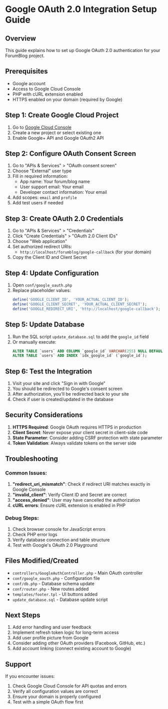 # Google OAuth 2.0 Integration Setup Guide

## Overview
This guide explains how to set up Google OAuth 2.0 authentication for your ForumBlog project.

## Prerequisites
- Google account
- Access to Google Cloud Console
- PHP with cURL extension enabled
- HTTPS enabled on your domain (required by Google)

## Step 1: Create Google Cloud Project

1. Go to [Google Cloud Console](https://console.cloud.google.com/)
2. Create a new project or select existing one
3. Enable Google+ API and Google OAuth2 API

## Step 2: Configure OAuth Consent Screen

1. Go to "APIs & Services" > "OAuth consent screen"
2. Choose "External" user type
3. Fill in required information:
   - App name: Your forum/blog name
   - User support email: Your email
   - Developer contact information: Your email
4. Add scopes: `email` and `profile`
5. Add test users if needed

## Step 3: Create OAuth 2.0 Credentials

1. Go to "APIs & Services" > "Credentials"
2. Click "Create Credentials" > "OAuth 2.0 Client IDs"
3. Choose "Web application"
4. Set authorized redirect URIs:
   - `http://localhost/forumblog/google-callback` (for your domain)
5. Copy the Client ID and Client Secret

## Step 4: Update Configuration

1. Open `conf/google_oauth.php`
2. Replace placeholder values:
   ```php
   define('GOOGLE_CLIENT_ID', 'YOUR_ACTUAL_CLIENT_ID');
   define('GOOGLE_CLIENT_SECRET', 'YOUR_ACTUAL_CLIENT_SECRET');
   define('GOOGLE_REDIRECT_URI', 'http://localhost/google-callback');
   ```

## Step 5: Update Database

1. Run the SQL script `update_database.sql` to add the `google_id` field
2. Or manually execute:
   ```sql
   ALTER TABLE `users` ADD COLUMN `google_id` VARCHAR(255) NULL DEFAULT NULL AFTER `status`;
   ALTER TABLE `users` ADD INDEX `idx_google_id` (`google_id`);
   ```

## Step 6: Test the Integration

1. Visit your site and click "Sign in with Google"
2. You should be redirected to Google's consent screen
3. After authorization, you'll be redirected back to your site
4. Check if user is created/updated in the database

## Security Considerations

1. **HTTPS Required**: Google OAuth requires HTTPS in production
2. **Client Secret**: Never expose your client secret in client-side code
3. **State Parameter**: Consider adding CSRF protection with state parameter
4. **Token Validation**: Always validate tokens on the server side

## Troubleshooting

### Common Issues:

1. **"redirect_uri_mismatch"**: Check if redirect URI matches exactly in Google Console
2. **"invalid_client"**: Verify Client ID and Secret are correct
3. **"access_denied"**: User may have cancelled the authorization
4. **cURL errors**: Ensure cURL extension is enabled in PHP

### Debug Steps:

1. Check browser console for JavaScript errors
2. Check PHP error logs
3. Verify database connection and table structure
4. Test with Google's OAuth 2.0 Playground

## Files Modified/Created

- `controllers/GoogleAuthController.php` - Main OAuth controller
- `conf/google_oauth.php` - Configuration file
- `conf/db.php` - Database schema update
- `conf/router.php` - New routes added
- `templates/footer.tpl` - UI buttons added
- `update_database.sql` - Database update script

## Next Steps

1. Add error handling and user feedback
2. Implement refresh token logic for long-term access
3. Add user profile picture from Google
4. Consider adding other OAuth providers (Facebook, GitHub, etc.)
5. Add account linking (connect existing account to Google)

## Support

If you encounter issues:
1. Check Google Cloud Console for API quotas and errors
2. Verify all configuration values are correct
3. Ensure your domain is properly configured
4. Test with a simple OAuth flow first 